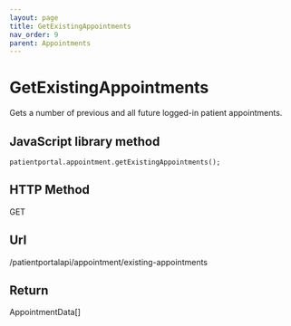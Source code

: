 ```yaml
---
layout: page
title: GetExistingAppointments
nav_order: 9
parent: Appointments
---
```


# GetExistingAppointmentsGets a number of previous and all future logged-in patient appointments.## JavaScript library method```patientportal.appointment.getExistingAppointments();```## HTTP MethodGET## ****Url****/patientportalapi/appointment/existing-appointments## ReturnAppointmentData\[\]